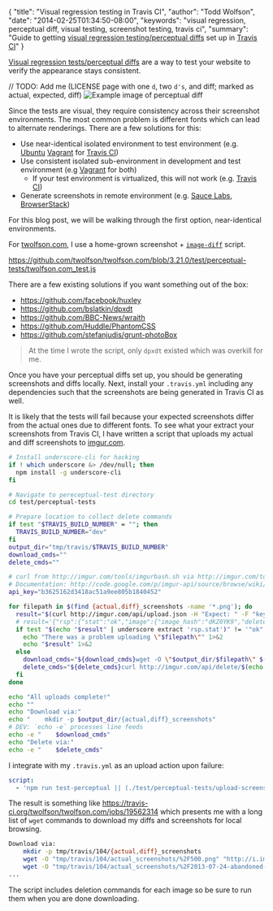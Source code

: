 {
  "title": "Visual regression testing in Travis CI",
  "author": "Todd Wolfson",
  "date": "2014-02-25T01:34:50-08:00",
  "keywords": "visual regression, perceptual diff, visual testing, screenshot testing, travis ci",
  "summary": "Guide to getting [visual regression testing/perceptual diffs](http://youtu.be/UMnZiTL0tUc) set up in [Travis CI](https://travis-ci.org/)"
}

[Visual regression tests/perceptual diffs][pdiff-presentation] are a way to test your website to verify the appearance stays consistent.

[pdiff-presentation]: http://youtu.be/UMnZiTL0tUc

// TODO: Add me (LICENSE page with one `d`, two `d's`, and diff; marked as actual, expected, diff)
![Example image of perceptual diff]()

Since the tests are visual, they require consistency across their screenshot environments. The most common problem is different fonts which can lead to alternate renderings. There are a few solutions for this:

- Use near-identical isolated environment to test environment (e.g. [Ubuntu][] [Vagrant][] for [Travis CI][])
- Use consistent isolated sub-environment in development and test environment (e.g [Vagrant][] for both)
    - If your test environment is virtualized, this will not work (e.g. [Travis CI][])
- Generate screenshots in remote environment (e.g. [Sauce Labs][], [BrowserStack][])

[Ubuntu]: http://www.ubuntu.com/
[Vagrant]: http://www.vagrantup.com/
[Travis CI]: https://travis-ci.org/
[Sauce Labs]: https://saucelabs.com/
[BrowserStack]: http://www.browserstack.com/

For this blog post, we will be walking through the first option, near-identical environments.

For [twolfson.com][], I use a home-grown screenshot + [`image-diff`][] script.

https://github.com/twolfson/twolfson.com/blob/3.21.0/test/perceptual-tests/twolfson.com_test.js

There are a few existing solutions if you want something out of the box:

- https://github.com/facebook/huxley
- https://github.com/bslatkin/dpxdt
- https://github.com/BBC-News/wraith
- https://github.com/Huddle/PhantomCSS
- https://github.com/stefanjudis/grunt-photoBox

> At the time I wrote the script, only `dpxdt` existed which was overkill for me.

[twolfson.com]: http://twolfson.com/
[`image-diff`]: http://github.com/uber/image-diff

Once you have your perceptual diffs set up, you should be generating screenshots and diffs locally. Next, install your `.travis.yml` including any dependencies such that the screenshots are being generated in Travis CI as well.

It is likely that the tests will fail because your expected screenshots differ from the actual ones due to different fonts. To see what your extract your screenshots from Travis CI, I have written a script that uploads my actual and diff screenshots to [imgur.com][].

[imgur.com]: http://imgur.com/

```bash
# Install underscore-cli for hacking
if ! which underscore &> /dev/null; then
  npm install -g underscore-cli
fi

# Navigate to pereceptual-test directory
cd test/perceptual-tests

# Prepare location to collect delete commands
if test "$TRAVIS_BUILD_NUMBER" = ""; then
  TRAVIS_BUILD_NUMBER="dev"
fi
output_dir="tmp/travis/$TRAVIS_BUILD_NUMBER"
download_cmds=""
delete_cmds=""

# curl from http://imgur.com/tools/imgurbash.sh via http://imgur.com/tools
# Documentation: http://code.google.com/p/imgur-api/source/browse/wiki/ImageUploading.wiki?r=82
api_key="b3625162d3418ac51a9ee805b1840452"

for filepath in $(find {actual,diff}_screenshots -name '*.png'); do
  result="$(curl http://imgur.com/api/upload.json -H "Expect: " -F "key=$api_key" -F "image=@$filepath" )"
  # result='{"rsp":{"stat":"ok","image":{"image_hash":"dKZ0YK9","delete_hash":"r0MsZp11K9vawLf","original_image":"http:\/\/i.imgur.com\/dKZ0YK9.png","large_thumbnail":"http:\/\/i.imgur.com\/dKZ0YK9l.jpg","small_thumbnail":"http:\/\/i.imgur.com\/dKZ0YK9s.jpg","imgur_page":"http:\/\/imgur.com\/dKZ0YK9","delete_page":"http:\/\/imgur.com\/delete\/r0MsZp11K9vawLf"}}}'
  if test "$(echo "$result" | underscore extract 'rsp.stat')" != '"ok"'; then
    echo "There was a problem uploading \"$filepath\"" 1>&2
    echo "$result" 1>&2
  else
    download_cmds="${download_cmds}wget -O \"$output_dir/$filepath\" $(echo "$result" | underscore extract 'rsp.image.original_image')\n"
    delete_cmds="${delete_cmds}curl http://imgur.com/api/delete/$(echo "$result" | underscore extract 'rsp.image.delete_hash' --outfmt text).json;"
  fi
done

echo "All uploads complete!"
echo ""
echo "Download via:"
echo "    mkdir -p $output_dir/{actual,diff}_screenshots"
# DEV: `echo -e` processes line feeds
echo -e "    $download_cmds"
echo "Delete via:"
echo -e "    $delete_cmds"
```

I integrate with my `.travis.yml` as an upload action upon failure:

```yml
script:
  - 'npm run test-perceptual || (./test/perceptual-tests/upload-screenshots.sh && exit 1)'
```

The result is something like https://travis-ci.org/twolfson/twolfson.com/jobs/19562314 which presents me with a long list of `wget` commands to download my diffs and screenshots for local browsing.

```bash
Download via:
    mkdir -p tmp/travis/104/{actual,diff}_screenshots
    wget -O "tmp/travis/104/actual_screenshots/%2F500.png" "http://i.imgur.com/0A6KhoL.png"
    wget -O "tmp/travis/104/actual_screenshots/%2F2013-07-24-abandoned-project%3A-kaleidoscope.png" "http://i.imgur.com/KAldKME.png"
...
```

The script includes deletion commands for each image so be sure to run them when you are done downloading.
